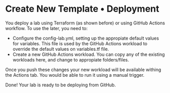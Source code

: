 # Create New Template • Deployment 

You deploy a lab using Terraform (as shown before) or using GitHub Actions workflow. To use the later, you need to:

- Configure the config-lab.yml, setting up the appropiate default values for variables. This file is used by the GitHub Actions workload to override the default values on variables.tf file.
- Create a new GitHub Actions workload. You can copy any of the existing workloads here, and change to appropiate folders/files.

Once you push these changes your new workload will be available withing the Actions tab. You would be able to run it using a manual trigger.

Done! Your lab is ready to be deploying from GitHub. 
